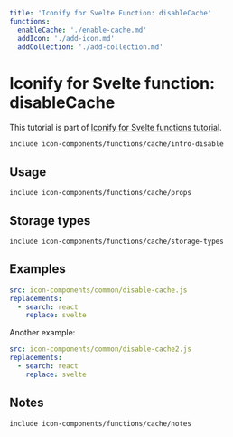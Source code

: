 ```yaml
title: 'Iconify for Svelte Function: disableCache'
functions:
  enableCache: './enable-cache.md'
  addIcon: './add-icon.md'
  addCollection: './add-collection.md'
```

# Iconify for Svelte function: disableCache

This tutorial is part of [Iconify for Svelte functions tutorial](./index.md#functions).

`include icon-components/functions/cache/intro-disable`

## Usage

`include icon-components/functions/cache/props`

## Storage types

`include icon-components/functions/cache/storage-types`

## Examples

```yaml
src: icon-components/common/disable-cache.js
replacements:
  - search: react
    replace: svelte
```

Another example:

```yaml
src: icon-components/common/disable-cache2.js
replacements:
  - search: react
    replace: svelte
```

## Notes

`include icon-components/functions/cache/notes`
